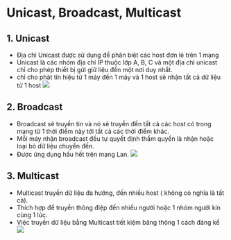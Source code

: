 ﻿# Unicast, Broadcast, Multicast


## 1. Unicast
- Địa chỉ Unicast được sử dụng để phân biệt các host đơn lẻ trên 1 mạng
- Unicast là các nhóm địa chỉ IP thuộc lớp A, B, C và một địa chỉ unicast chỉ cho phép thiết bị gửi giữ liệu đến một nơi duy nhất.
- chỉ cho phát tín hiệu từ 1 máy đến 1 máy và 1 host sẽ nhận tất cả dữ liệu từ 1 host
![](https://i.imgur.com/4rdzcuA.png)
## 2. Broadcast
- Broadcast sẽ truyền tin và nó sẽ truyền đến tất cả các host có trong mạng từ 1 thời điểm này tới tất cả các thời điểm khác.
- Mỗi máy nhận broadcast đều tự quyết định thẩm quyền là nhận hoặc loại bỏ dữ liệu chuyển đến.
- Được ứng dụng hầu hết trên mạng Lan.
![](https://i.imgur.com/sZajG41.png)
## 3. Multicast
- Multicast truyền dữ liệu đa hướng, đến nhiều host ( không có nghĩa là tất cả). 
- Thích hợp để truyền thông điệp đến nhiều người hoặc 1 nhóm người kín cùng 1 lúc. 
- Việc truyền dữ liệu bằng Multicast tiết kiệm băng thông 1 cách đáng kể 
![](https://i.imgur.com/O6VjDHr.png )

